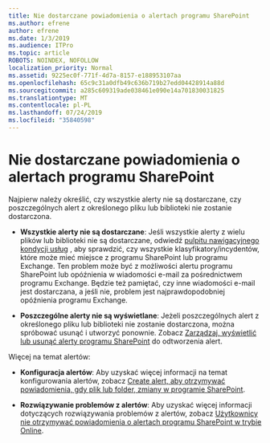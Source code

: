 ```yaml
---
title: Nie dostarczane powiadomienia o alertach programu SharePoint
ms.author: efrene
author: efrene
ms.date: 1/3/2019
ms.audience: ITPro
ms.topic: article
ROBOTS: NOINDEX, NOFOLLOW
localization_priority: Normal
ms.assetid: 9225ec0f-771f-4d7a-8157-e188953107aa
ms.openlocfilehash: 65c9c31a0dfb49c636b719b27edd04428914a88d
ms.sourcegitcommit: a285c609319ade038461e090e14a701830031825
ms.translationtype: MT
ms.contentlocale: pl-PL
ms.lasthandoff: 07/24/2019
ms.locfileid: "35840598"
---
```

# <a name="sharepoint-alert-notifications-not-delivered"></a>Nie dostarczane powiadomienia o alertach programu SharePoint 

Najpierw należy określić, czy wszystkie alerty nie są dostarczane, czy poszczególnych alert z określonego pliku lub biblioteki nie zostanie dostarczona.

- **Wszystkie alerty nie są dostarczane**: Jeśli wszystkie alerty z wielu plików lub biblioteki nie są dostarczane, odwiedź [pulpitu nawigacyjnego kondycji usług](https://admin.microsoft.com/AdminPortal/Home#/servicehealth) , aby sprawdzić, czy wszystkie klasyfikatory/incydentów, które może mieć miejsce z programu SharePoint lub programu Exchange. Ten problem może być z możliwości alertu programu SharePoint lub opóźnienia w wiadomości e-mail za pośrednictwem programu Exchange. Będzie też pamiętać, czy inne wiadomości e-mail jest dostarczana, a jeśli nie, problem jest najprawdopodobniej opóźnienia programu Exchange. 

- **Poszczególne alerty nie są wyświetlane**: Jeżeli poszczególnych alert z określonego pliku lub biblioteki nie zostanie dostarczona, można spróbować usunąć i utworzyć ponownie. Zobacz [Zarządzaj, wyświetlić lub usunąć alerty programu SharePoint</a> do odtworzenia alert](https://support.office.com/article/manage-view-or-delete-sharepoint-alerts-99dfb19c-9a90-4a8c-aba1-aa8c8afb0de2#ID0EAADAAA=Online). 
 
Więcej na temat alertów:

- **Konfiguracja alertów**: Aby uzyskać więcej informacji na temat konfigurowania alertów, zobacz [Create alert, aby otrzymywać powiadomienia, gdy plik lub folder, zmiany w programie SharePoint](https://support.office.com/article/create-an-alert-to-get-notified-when-a-file-or-folder-changes-in-sharepoint-e5a79e7b-a146-46da-a9ef-d65409ba8918).

- **Rozwiązywanie problemów z alertów**: Aby uzyskać więcej informacji dotyczących rozwiązywania problemów z alertów, zobacz [Użytkownicy nie otrzymywać powiadomienia o alertach programu SharePoint w trybie Online](https://support.office.com/article/users-don-t-receive-sharepoint-online-alert-notifications-14fc22dd-e873-482c-844d-f67ad41313f1).



